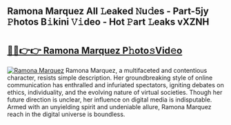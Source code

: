 ## Ramona Marquez All 𝙻eaked 𝙽u𝚍es - Part-5jy 𝙿hotos B𝚒kini 𝚅𝚒deo - Hot 𝙿art 𝙻eaks vXZNH

# <h2><a href="http://ld6dxq.urlbe.top/?page=Ramona+Marquez">🔗🔗👉👉 Ramona Marquez P𝚑oto𝚜Vid𝚎o</a></h2>

[![Ramona Marquez](https://i.imgur.com/eBuTRDB.gif)](http://ld6dxq.urlbe.top/?page=Ramona+Marquez)
Ramona Marquez, a multifaceted and contentious character, resists simple description. Her groundbreaking style of online communication has enthralled and infuriated spectators, igniting debates on ethics, individuality, and the evolving nature of virtual societies. Though her future direction is unclear, her influence on digital media is indisputable. Armed with an unyielding spirit and undeniable allure, Ramona Marquez reach in the digital universe is boundless.
